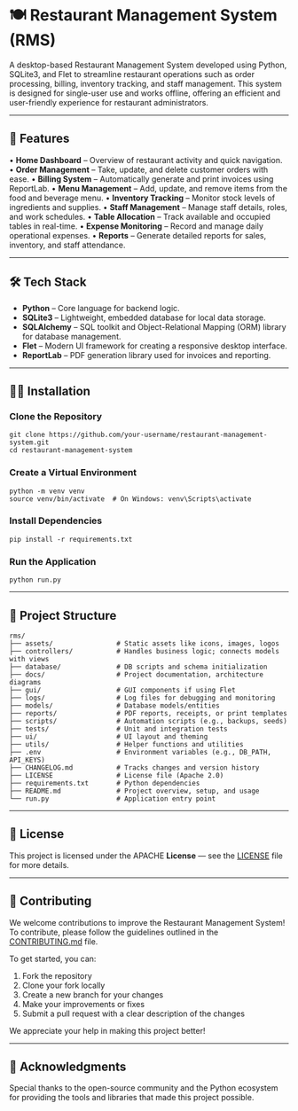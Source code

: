 # 🍽️ Restaurant Management System (RMS)

A desktop-based Restaurant Management System developed using Python, SQLite3, and Flet to streamline restaurant operations such as order processing, billing, inventory tracking, and staff management. This system is designed for single-user use and works offline, offering an efficient and user-friendly experience for restaurant administrators.

---



## 🚀 Features

• **Home Dashboard** – Overview of restaurant activity and quick navigation.
• **Order Management** – Take, update, and delete customer orders with ease.
• **Billing System** – Automatically generate and print invoices using ReportLab.
• **Menu Management** – Add, update, and remove items from the food and beverage menu.
• **Inventory Tracking** – Monitor stock levels of ingredients and supplies.
• **Staff Management** – Manage staff details, roles, and work schedules.
• **Table Allocation** – Track available and occupied tables in real-time.
• **Expense Monitoring** – Record and manage daily operational expenses.
• **Reports** – Generate detailed reports for sales, inventory, and staff attendance.



---

## 🛠️ Tech Stack

* **Python** – Core language for backend logic.
* **SQLite3** – Lightweight, embedded database for local data storage.
* **SQLAlchemy** – SQL toolkit and Object-Relational Mapping (ORM) library for database management.
* **Flet** – Modern UI framework for creating a responsive desktop interface.
* **ReportLab** – PDF generation library used for invoices and reporting.

---



## 🧑‍💻 Installation

### Clone the Repository

```
git clone https://github.com/your-username/restaurant-management-system.git
cd restaurant-management-system
```

### Create a Virtual Environment

```
python -m venv venv
source venv/bin/activate  # On Windows: venv\Scripts\activate
```

### **Install Dependencies**

```
pip install -r requirements.txt
```

### Run the Application

```
python run.py
```


---

## 📂 Project Structure

```
rms/
├── assets/                # Static assets like icons, images, logos
├── controllers/           # Handles business logic; connects models with views
├── database/              # DB scripts and schema initialization
├── docs/                  # Project documentation, architecture diagrams
├── gui/                   # GUI components if using Flet
├── logs/                  # Log files for debugging and monitoring
├── models/                # Database models/entities
├── reports/               # PDF reports, receipts, or print templates
├── scripts/               # Automation scripts (e.g., backups, seeds)
├── tests/                 # Unit and integration tests
├── ui/                    # UI layout and theming
├── utils/                 # Helper functions and utilities
├── .env                   # Environment variables (e.g., DB_PATH, API_KEYS)
├── CHANGELOG.md           # Tracks changes and version history
├── LICENSE                # License file (Apache 2.0)
├── requirements.txt       # Python dependencies
├── README.md              # Project overview, setup, and usage
└── run.py                 # Application entry point
```

---

## 📄 License

This project is licensed under the APACHE **License** — see the [LICENSE](LICENSE "Apache License") file for more details.

---



## 🤝 Contributing

We welcome contributions to improve the Restaurant Management System! To contribute, please follow the guidelines outlined in the [CONTRIBUTING.md](CONTRIBUTING.md "Contributing file") file.

To get started, you can:

1. Fork the repository
2. Clone your fork locally
3. Create a new branch for your changes
4. Make your improvements or fixes
5. Submit a pull request with a clear description of the changes

We appreciate your help in making this project better!

---



## 🙌 Acknowledgments

Special thanks to the open-source community and the Python ecosystem for providing the tools and libraries that made this project possible.
